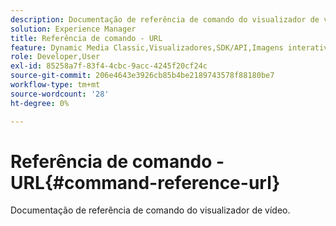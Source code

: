 ```yaml
---
description: Documentação de referência de comando do visualizador de vídeo.
solution: Experience Manager
title: Referência de comando - URL
feature: Dynamic Media Classic,Visualizadores,SDK/API,Imagens interativas
role: Developer,User
exl-id: 85258a7f-83f4-4cbc-9acc-4245f20cf24c
source-git-commit: 206e4643e3926cb85b4be2189743578f88180be7
workflow-type: tm+mt
source-wordcount: '28'
ht-degree: 0%

---
```


# Referência de comando - URL{#command-reference-url}

Documentação de referência de comando do visualizador de vídeo.
